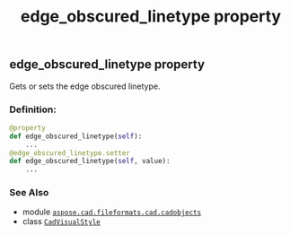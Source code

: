 ﻿---
title: edge_obscured_linetype property
second_title: Aspose.CAD for Python via .NET API References
description: 
type: docs
weight: 240
url: /python-net/aspose.cad.fileformats.cad.cadobjects/cadvisualstyle/edge_obscured_linetype/
is_root: false
---

## edge_obscured_linetype property


Gets or sets the edge obscured linetype.
### Definition:
```python
@property
def edge_obscured_linetype(self):
    ...
@edge_obscured_linetype.setter
def edge_obscured_linetype(self, value):
    ...
```

### See Also
* module [`aspose.cad.fileformats.cad.cadobjects`](../../)
* class [`CadVisualStyle`](/cad/python-net/aspose.cad.fileformats.cad.cadobjects/cadvisualstyle)
